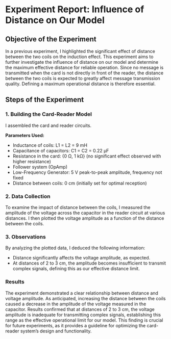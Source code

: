 <h1>Experiment Report: Influence of Distance on Our Model</h1>

<h2>Objective of the Experiment</h2>
<p>
  In a previous experiment, I highlighted the significant effect of distance between the two coils on the induction effect. This experiment aims to further investigate the influence of distance on our model and determine the maximum effective distance for reliable operation. Since no message is transmitted when the card is not directly in front of the reader, the distance between the two coils is expected to greatly affect message transmission quality. Defining a maximum operational distance is therefore essential.
</p>

<h2>Steps of the Experiment</h2>

<h3>1. Building the Card-Reader Model</h3>
<p>
    I assembled the card and reader circuits.
</p>
<p>
<strong>Parameters Used:</strong>
</p>
<ul>
    <li>Inductance of coils: L1 = L2 = 9 mH</li>
    <li>Capacitance of capacitors: C1 = C2 = 0.22 µF</li>
    <li>Resistance in the card: {0 Ω, 1 kΩ} (no significant effect observed with higher resistance)</li>
    <li>Follower system (OpAmp)</li>
    <li>Low-Frequency Generator: 5 V peak-to-peak amplitude, frequency not fixed</li>
    <li>Distance between coils: 0 cm (initially set for optimal reception)</li>
</ul>

<h3>2. Data Collection</h3>
<p>
    To examine the impact of distance between the coils, I measured the amplitude of the voltage across the capacitor in the reader circuit at various distances. I then plotted the voltage amplitude as a function of the distance between the coils.
</p>

<h3>3. Observations</h3>
<p>
    By analyzing the plotted data, I deduced the following information:
</p>
<ul>
  <li>Distance significantly affects the voltage amplitude, as expected.</li>
  <li>At distances of 2 to 3 cm, the amplitude becomes insufficient to transmit complex signals, defining this as our effective distance limit.</li>
</ul>

<h3>Results</h2>
<p>
  The experiment demonstrated a clear relationship between distance and voltage amplitude. As anticipated, increasing the distance between the coils caused a decrease in the amplitude of the voltage measured in the capacitor. Results confirmed that at distances of 2 to 3 cm, the voltage amplitude is inadequate for transmitting complex signals, establishing this range as the effective operational limit for our model. This finding is crucial for future experiments, as it provides a guideline for optimizing the card-reader system’s design and functionality.
</p>
